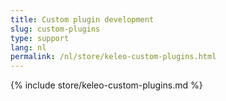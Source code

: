 ```yaml
---
title: Custom plugin development
slug: custom-plugins
type: support
lang: nl
permalink: /nl/store/keleo-custom-plugins.html
---
```


{% include store/keleo-custom-plugins.md %}
